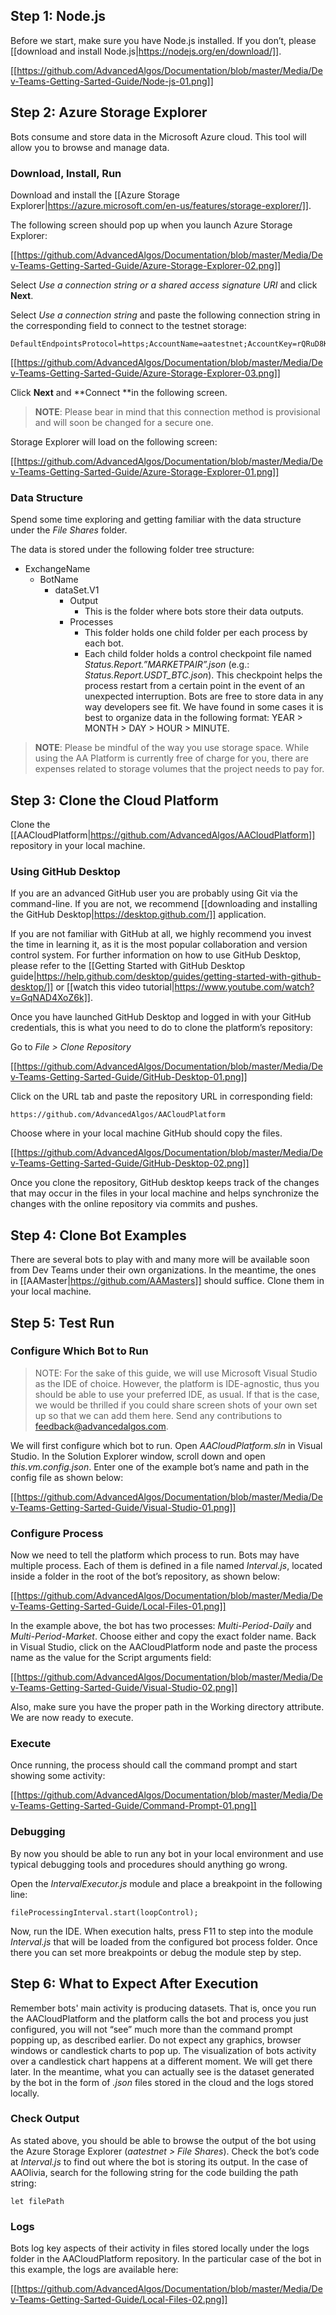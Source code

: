 ## Step 1: Node.js

Before we start, make sure you have Node.js installed. If you don’t, please [[download and install Node.js|https://nodejs.org/en/download/]].

[[https://github.com/AdvancedAlgos/Documentation/blob/master/Media/Dev-Teams-Getting-Sarted-Guide/Node-js-01.png]]

## Step 2: Azure Storage Explorer

Bots consume and store data in the Microsoft Azure cloud. This tool will allow you to browse and manage data.

### Download, Install, Run

Download and install the [[Azure Storage Explorer|https://azure.microsoft.com/en-us/features/storage-explorer/]].

The following screen should pop up when you launch Azure Storage Explorer:

[[https://github.com/AdvancedAlgos/Documentation/blob/master/Media/Dev-Teams-Getting-Sarted-Guide/Azure-Storage-Explorer-02.png]]

Select _Use a connection string or a shared access signature URI_ and click **Next**.

Select _Use a connection string_ and paste the following connection string in the corresponding field to connect to the testnet storage:

```
DefaultEndpointsProtocol=https;AccountName=aatestnet;AccountKey=rQRuD8KeD0upqcN9532zqZTknKwkYJDpGzkATGptk9lIEovkLchdOGOJVld26cUjpzTA4enxsxpCB33B0pOZRg==;EndpointSuffix=core.windows.net
```

[[https://github.com/AdvancedAlgos/Documentation/blob/master/Media/Dev-Teams-Getting-Sarted-Guide/Azure-Storage-Explorer-03.png]]

Click **Next** and **Connect **in the following screen.

> **NOTE**: Please bear in mind that this connection method is provisional and will soon be changed for a secure one.

Storage Explorer will load on the following screen:

[[https://github.com/AdvancedAlgos/Documentation/blob/master/Media/Dev-Teams-Getting-Sarted-Guide/Azure-Storage-Explorer-01.png]]

### Data Structure

Spend some time exploring and getting familiar with the data structure under the _File Shares_ folder.

The data is stored under the following folder tree structure:

- ExchangeName
  - BotName
    - dataSet.V1
      - Output
        - This is the folder where bots store their data outputs.
      - Processes
        - This folder holds one child folder per each process by each bot.
        - Each child folder holds a control checkpoint file named _Status.Report.”MARKETPAIR”.json_ (e.g.: _Status.Report.USDT_BTC.json_). This checkpoint helps the process restart from a certain point in the event of an unexpected interruption. Bots are free to store data in any way developers see fit. We have found in some cases it is best to organize data in the following format: YEAR > MONTH > DAY > HOUR > MINUTE.

> **NOTE**: Please be mindful of the way you use storage space. While using the AA Platform is currently free of charge for you, there are expenses related to storage volumes that the project needs to pay for.

## Step 3: Clone the Cloud Platform

Clone the [[AACloudPlatform|https://github.com/AdvancedAlgos/AACloudPlatform]] repository in your local machine.

### Using GitHub Desktop

If you are an advanced GitHub user you are probably using Git via the command-line. If you are not, we recommend [[downloading and installing the GitHub Desktop|https://desktop.github.com/]] application.

If you are not familiar with GitHub at all, we highly recommend you invest the time in learning it, as it is the most popular collaboration and version control system. For further information on how to use GitHub Desktop, please refer to the [[Getting Started with GitHub Desktop guide|https://help.github.com/desktop/guides/getting-started-with-github-desktop/]] or [[watch this video tutorial|https://www.youtube.com/watch?v=GqNAD4XoZ6k]].

Once you have launched GitHub Desktop and logged in with your GitHub credentials, this is what you need to do to clone the platform’s repository:

Go to _File > Clone Repository_

[[https://github.com/AdvancedAlgos/Documentation/blob/master/Media/Dev-Teams-Getting-Sarted-Guide/GitHub-Desktop-01.png]]

Click on the URL tab and paste the repository URL in corresponding field: 

```
https://github.com/AdvancedAlgos/AACloudPlatform
```

Choose where in your local machine GitHub should copy the files.

[[https://github.com/AdvancedAlgos/Documentation/blob/master/Media/Dev-Teams-Getting-Sarted-Guide/GitHub-Desktop-02.png]]

Once you clone the repository, GitHub desktop keeps track of the changes that may occur in the files in your local machine and helps synchronize the changes with the online repository via commits and pushes. 

## Step 4: Clone Bot Examples

There are several bots to play with and many more will be available soon from Dev Teams under their own organizations. In the meantime, the ones in [[AAMaster|https://github.com/AAMasters]] should suffice. Clone them in your local machine.

## Step 5: Test Run

### Configure Which Bot to Run

> NOTE: For the sake of this guide, we will use Microsoft Visual Studio as the IDE of choice. However, the platform is IDE-agnostic, thus you should be able to use your preferred IDE, as usual. If that is the case, we would be thrilled if you could share screen shots of your own set up so that we can add them here. Send any contributions to feedback@advancedalgos.com.

We will first configure which bot to run. Open _AACloudPlatform.sln_ in Visual Studio. In the Solution Explorer window, scroll down and open _this.vm.config.json_. Enter one of the example bot’s name and path in the config file as shown below:

[[https://github.com/AdvancedAlgos/Documentation/blob/master/Media/Dev-Teams-Getting-Sarted-Guide/Visual-Studio-01.png]]

### Configure Process

Now we need to tell the platform which process to run. Bots may have multiple process. Each of them is defined in a file named _Interval.js_, located inside a folder in the root of the bot’s repository, as shown below:

[[https://github.com/AdvancedAlgos/Documentation/blob/master/Media/Dev-Teams-Getting-Sarted-Guide/Local-Files-01.png]]

In the example above, the bot has two processes: _Multi-Period-Daily_ and _Multi-Period-Market_. Choose either and copy the exact folder name. Back in Visual Studio, click on the AACloudPlatform node and paste the process name as the value for the Script arguments field:

[[https://github.com/AdvancedAlgos/Documentation/blob/master/Media/Dev-Teams-Getting-Sarted-Guide/Visual-Studio-02.png]]

Also, make sure you have the proper path in the Working directory attribute. We are now ready to execute.

### Execute

Once running, the process should call the command prompt and start showing some activity:

[[https://github.com/AdvancedAlgos/Documentation/blob/master/Media/Dev-Teams-Getting-Sarted-Guide/Command-Prompt-01.png]]

### Debugging

By now you should be able to run any bot in your local environment and use typical debugging tools and procedures should anything go wrong.

Open the _IntervalExecutor.js_ module and place a breakpoint in the following line:

```
fileProcessingInterval.start(loopControl);
```

Now, run the IDE. When execution halts, press F11 to step into the module _Interval.js_ that will be loaded from the configured bot process folder. Once there you can set more breakpoints or debug the module step by step.

## Step 6: What to Expect After Execution

Remember bots' main activity is producing datasets. That is, once you run the AACloudPlatform and the platform calls the bot and process you just configured, you will not “see” much more than the command prompt popping up, as described earlier. Do not expect any graphics, browser windows or candlestick charts to pop up. The visualization of bots activity over a candlestick chart happens at a different moment. We will get there later. In the meantime, what you can actually see is the dataset generated by the bot in the form of _.json_ files stored in the cloud and the logs stored locally.

### Check Output

As stated above, you should be able to browse the output of the bot using the Azure Storage Explorer (_aatestnet > File Shares_). Check the bot’s code at _Interval.js_ to find out where the bot is storing its output. In the case of AAOlivia, search for the following string for the code building the path string:

```
let filePath
```

### Logs

Bots log key aspects of their activity in files stored locally under the logs folder in the AACloudPlatform repository. In the particular case of the bot in this example, the logs are available here:

[[https://github.com/AdvancedAlgos/Documentation/blob/master/Media/Dev-Teams-Getting-Sarted-Guide/Local-Files-02.png]]